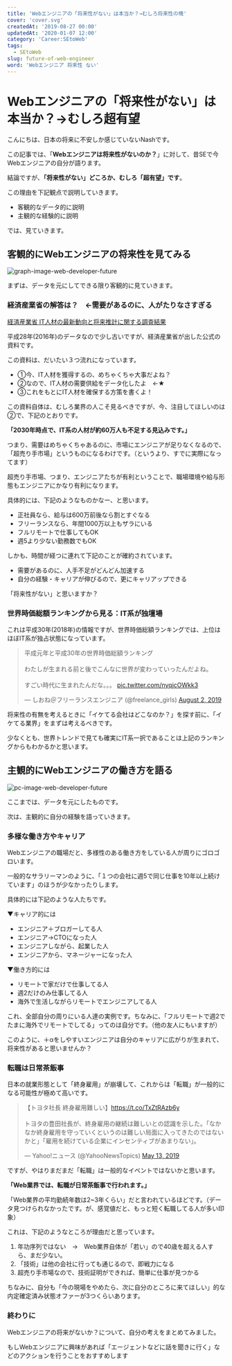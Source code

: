 ```yaml
---
title: 'Webエンジニアの「将来性がない」は本当か？→むしろ将来性の塊'
cover: 'cover.svg'
createdAt: '2019-08-27 00:00'
updatedAt: '2020-01-07 12:00'
category: 'Career:SEtoWeb'
tags:
  - SEtoWeb
slug: future-of-web-engineer
word: 'Webエンジニア 将来性 ない'
---
```


# Webエンジニアの「将来性がない」は本当か？→むしろ超有望

こんにちは、日本の将来に不安しか感じていないNashです。

この記事では、「**Webエンジニアは将来性がないのか？**」に対して、昔SEで今Webエンジニアの自分が語ります。

結論ですが、**「将来性がない」どころか、むしろ「超有望」です**。

この理由を下記観点で説明していきます。

- 客観的なデータ的に説明
- 主観的な経験的に説明

では、見ていきます。

## 客観的にWebエンジニアの将来性を見てみる

![graph-image-web-developer-future](1.svg)

まずは、データを元にしてできる限り客観的に見ていきます。

### 経済産業省の解答は？　←需要があるのに、人がたりなさすぎる

[経済産業省 IT人材の最新動向と将来推計に関する調査結果](https://www.meti.go.jp/policy/it_policy/jinzai/27FY/ITjinzai_report_summary.pdf)

平成28年(2016年)のデータなので少し古いですが、経済産業省が出した公式の資料です。

この資料は、だいたい３つ流れになっています。

- ①今、IT人材を獲得するの、めちゃくちゃ大事だよね？
- ②なので、IT人材の需要供給をデータ化したよ　←★
- ③これをもとにIT人材を確保する方策を書くよ！

この資料自体は、むしろ業界の人こそ見るべきですが、今、注目してほしいのは②で、下記のとおりです。

**「2030年時点で、IT系の人材が約60万人も不足する見込みです。」**

つまり、需要はめちゃくちゃあるのに、市場にエンジニアが足りなくなるので、「超売り手市場」というものになるわけです。（というより、すでに実際になってます）

超売り手市場、つまり、エンジニアたちが有利ということで、職場環境や給与形態もエンジニアにかなり有利になります。

具体的には、下記のようなものかなー、と思います。

- 正社員なら、給与は600万前後なら割とすぐなる
- フリーランスなら、年間1000万以上もザラにいる
- フルリモートで仕事してもOK
- 週5より少ない勤務数でもOK

しかも、時間が経つに連れて下記のことが確約されています。

- 需要があるのに、人手不足がどんどん加速する
- 自分の経験・キャリアが伸びるので、更にキャリアップできる

「将来性がない」と思いますか？

### 世界時価総額ランキングから見る：IT系が独壇場

これは平成30年(2018年)の情報ですが、世界時価総額ランキングでは、上位はほぼIT系が独占状態になっています。

<blockquote class="twitter-tweet"><p lang="ja" dir="ltr">平成元年と平成30年の世界時価総額ランキング<br><br>わたしが生まれる前と後でこんなに世界が変わっていったんだよね。<br><br>すごい時代に生まれたんだな。。。 <a href="https://t.co/nyqjcOWkk3">pic.twitter.com/nyqjcOWkk3</a></p>&mdash; しおね＠フリーランスエンジニア (@freelance_girls) <a href="https://twitter.com/freelance_girls/status/1157223023172182016?ref_src=twsrc%5Etfw">August 2, 2019</a></blockquote> <script async src="https://platform.twitter.com/widgets.js" charset="utf-8"></script>

将来性の有無を考えるときに「イケてる会社はどこなのか？」を探す前に、「イケてる業界」をまずは考えるべきです。

少なくとも、世界トレンドで見ても確実にIT系一択であることは上記のランキングからもわかるかと思います。


## 主観的にWebエンジニアの働き方を語る

![pc-image-web-developer-future](2.svg)

ここまでは、データを元にしたものです。

次は、主観的に自分の経験を語っていきます。

### 多様な働き方やキャリア

Webエンジニアの職場だと、多様性のある働き方をしている人が周りにゴロゴロいます。

一般的なサラリーマンのように、「１つの会社に週5で同じ仕事を10年以上続けています」のほうが少なかったりします。

具体的には下記のような人たちです。

▼キャリア的には

- エンジニア＋ブロガーしてる人
- エンジニア→CTOになった人
- エンジニアしながら、起業した人
- エンジニアから、マネージャーになった人

▼働き方的には

- リモートで家だけで仕事してる人
- 週2だけのみ仕事してる人
- 海外で生活しながらリモートでエンジニアしてる人

これ、全部自分の周りにいる人達の実例です。ちなみに、「フルリモートで週2でたまに海外でリモートでしてる」ってのは自分です。（他の友人にもいますが）

このように、＋αをしやすいエンジニアは自分のキャリアに広がりが生まれて、将来性があると思いませんか？

### 転職は日常茶飯事

日本の就業形態として「終身雇用」が崩壊して、これからは「転職」が一般的になる可能性が極めて高いです。

<blockquote class="twitter-tweet"><p lang="ja" dir="ltr">【トヨタ社長 終身雇用難しい】<a href="https://t.co/TxZtRAzb6y">https://t.co/TxZtRAzb6y</a><br><br>トヨタの豊田社長が、終身雇用の継続は難しいとの認識を示した。「なかなか終身雇用を守っていくというのは難しい局面に入ってきたのではないかと」「雇用を続けている企業にインセンティブがあまりない」。</p>&mdash; Yahoo!ニュース (@YahooNewsTopics) <a href="https://twitter.com/YahooNewsTopics/status/1127890543889960961?ref_src=twsrc%5Etfw">May 13, 2019</a></blockquote> <script async src="https://platform.twitter.com/widgets.js" charset="utf-8"></script>

ですが、やはりまだまだ「転職」は一般的なイベントではないかと思います。

**「Web業界では、転職が日常茶飯事で行われます。」**

「Web業界の平均勤続年数は2~3年くらい」だと言われているほどです。（データ見つけられなかったです。が、感覚値だと、もっと短く転職してる人が多い印象）

これは、下記のようなところが理由だと思っています。

1. 年功序列ではない　→　Web業界自体が「若い」ので40歳を超える人すら、まだ少ない。
2. 「技術」は他の会社に行っても通じるので、即戦力になる
3. 超売り手市場なので、技術証明ができれば、簡単に仕事が見つかる

ちなみに、自分も「今の現場をやめたら、次に自分のところに来てほしい」的な内定確定済み状態オファーが3つくらいあります。

### 終わりに

Webエンジニアの将来がないか？について、自分の考えをまとめてみました。

もしWebエンジニアに興味があれば「エージェントなどに話を聞きに行く」などのアクションを行うことをおすすめします
